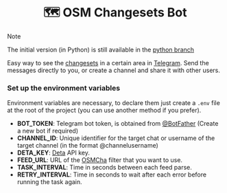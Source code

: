 <h1 align="center">🗺️ OSM Changesets Bot</h1>

> [!NOTE]
> The initial version (in Python) is still available in the [python branch](https://github.com/GHOSTsama2503/OSM-Changesets-Bot/tree/python)

Easy way to see the [changesets](https://wiki.openstreetmap.org/wiki/Changeset) in a certain area in [Telegram](http://telegram.org). Send the messages directly to you, or create a channel and share it with other users.

### Set up the environment variables

Environment variables are necessary, to declare them just create a `.env` file at the root of the project (you can use another method if you prefer).

-   **BOT_TOKEN**: Telegram bot token, is obtained from [@BotFather](https://t.me/BotFather) (Create a new bot if required)
-   **CHANNEL_ID**: Unique identifier for the target chat or username of the target channel (in the format @channelusername)
-   **DETA_KEY**: [Deta](https://deta.space) API key.
-   **FEED_URL**: URL of the [OSMCha](https://osmcha.org) filter that you want to use.
-   **TASK_INTERVAL**: Time in seconds between each feed parse.
-   **RETRY_INTERVAL**: Time in seconds to wait after each error before running the task again.
